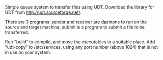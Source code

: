 Simple queue system to transfer files using UDT.
Download the library for UDT from http://udt.sourceforge.net/.

There are 3 programs:
	sender and receiver are daemons to run on the source and target machine;
	submit is a program to submit a file to be transferred.

Run "build" to compile, and move the executables to a suitable place.
Add "udt-copy" to /etc/services, using any port number (above 1024) that is not
in use on your system.
